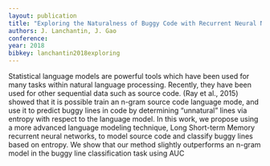 ```yaml
---
layout: publication
title: "Exploring the Naturalness of Buggy Code with Recurrent Neural Network"
authors: J. Lanchantin, J. Gao
conference: 
year: 2018
bibkey: lanchantin2018exploring
---
```

Statistical   language   models   are   powerful   tools
which  have  been  used  for  many  tasks  within  natural language processing. Recently, they have been
used for other sequential data such as source code.
(Ray et al., 2015) showed that it is possible train an
n-gram
source code language mode,  and use it to
predict buggy lines in code by determining “unnatural” lines via entropy with respect to the language
model.  In this work, we propose using a more advanced language modeling technique, Long Short-term Memory recurrent neural networks, to model
source code and classify buggy lines based on entropy.   We  show  that  our  method  slightly  outperforms an
n-gram model in the buggy line classification task using AUC
